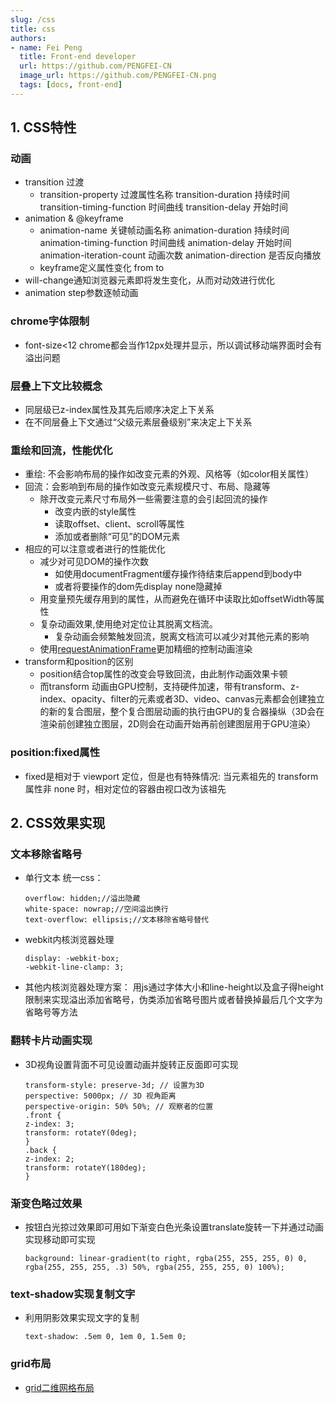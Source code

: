 ```yaml
---
slug: /css
title: css
authors:
- name: Fei Peng
  title: Front-end developer
  url: https://github.com/PENGFEI-CN
  image_url: https://github.com/PENGFEI-CN.png
  tags: [docs, front-end]
---
```


## 1. CSS特性
### 动画
* transition 过渡
  * transition-property 过渡属性名称
    transition-duration 持续时间
    transition-timing-function 时间曲线
    transition-delay 开始时间
* animation & @keyframe
  * animation-name 关键帧动画名称
    animation-duration 持续时间
    animation-timing-function 时间曲线
    animation-delay 开始时间
    animation-iteration-count 动画次数
    animation-direction 是否反向播放
  * keyframe定义属性变化 from to
* will-change通知浏览器元素即将发生变化，从而对动效进行优化
* animation step参数逐帧动画

### chrome字体限制
* font-size<12 chrome都会当作12px处理并显示，所以调试移动端界面时会有溢出问题

### 层叠上下文比较概念
* 同层级已z-index属性及其先后顺序决定上下关系
* 在不同层叠上下文通过“父级元素层叠级别”来决定上下关系

### 重绘和回流，性能优化
* 重绘: 不会影响布局的操作如改变元素的外观、风格等（如color相关属性）
* 回流：会影响到布局的操作如改变元素规模尺寸、布局、隐藏等
  * 除开改变元素尺寸布局外一些需要注意的会引起回流的操作
    - 改变内嵌的style属性
    - 读取offset、client、scroll等属性
    - 添加或者删除“可见”的DOM元素
* 相应的可以注意或者进行的性能优化
  - 减少对可见DOM的操作次数
    - 如使用documentFragment缓存操作待结束后append到body中
    - 或者将要操作的dom先display none隐藏掉
  - 用变量预先缓存用到的属性，从而避免在循环中读取比如offsetWidth等属性
  - 复杂动画效果,使用绝对定位让其脱离文档流。
    - 复杂动画会频繁触发回流，脱离文档流可以减少对其他元素的影响
  - 使用[requestAnimationFrame](https://developer.mozilla.org/zh-CN/docs/Web/API/Window/requestAnimationFrame)更加精细的控制动画渲染
* transform和position的区别
  * position结合top属性的改变会导致回流，由此制作动画效果卡顿
  * 而transform 动画由GPU控制，支持硬件加速，带有transform、z-index、opacity、filter的元素或者3D、video、canvas元素都会创建独立的新的复合图层，整个复合图层动画的执行由GPU的复合器操纵（3D会在渲染前创建独立图层，2D则会在动画开始再前创建图层用于GPU渲染）

### position:fixed属性
* fixed是相对于 viewport 定位，但是也有特殊情况: 当元素祖先的 transform 属性非 none 时，相对定位的容器由视口改为该祖先

## 2. CSS效果实现
### 文本移除省略号
* 单行文本 统一css：
  ```
  overflow: hidden;//溢出隐藏
  white-space: nowrap;//空间溢出换行
  text-overflow: ellipsis;//文本移除省略号替代
  ```
* webkit内核浏览器处理
  ```
  display: -webkit-box;
  -webkit-line-clamp: 3;
  ```
* 其他内核浏览器处理方案：
  用js通过字体大小和line-height以及盒子得height限制来实现溢出添加省略号，伪类添加省略号图片或者替换掉最后几个文字为省略号等方法

### 翻转卡片动画实现
* 3D视角设置背面不可见设置动画并旋转正反面即可实现
  ```-css
  transform-style: preserve-3d; // 设置为3D
  perspective: 5000px; // 3D 视角距离
  perspective-origin: 50% 50%; // 观察者的位置
  .front {
  z-index: 3;
  transform: rotateY(0deg);
  }
  .back {
  z-index: 2;
  transform: rotateY(180deg);
  }
  ```

### 渐变色略过效果
* 按钮白光掠过效果即可用如下渐变白色光条设置translate旋转一下并通过动画实现移动即可实现
  ```-js
  background: linear-gradient(to right, rgba(255, 255, 255, 0) 0, rgba(255, 255, 255, .3) 50%, rgba(255, 255, 255, 0) 100%);
  ```

### text-shadow实现复制文字
* 利用阴影效果实现文字的复制
  ```-js
  text-shadow: .5em 0, 1em 0, 1.5em 0;
  ```

### grid布局
* [grid二维网格布局](http://www.ruanyifeng.com/blog/2019/03/grid-layout-tutorial.html)